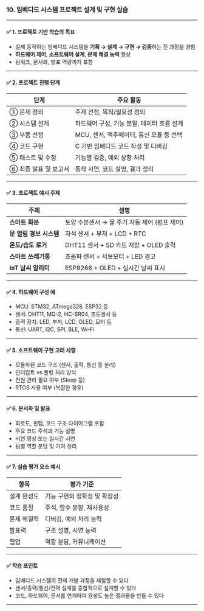### 10. **임베디드 시스템 프로젝트 설계 및 구현 실습**

---

#### ✅ 1. **프로젝트 기반 학습의 목표**

* 실제 동작하는 임베디드 시스템을 **기획 → 설계 → 구현 → 검증**하는 전 과정을 경험
* **하드웨어 제어**, **소프트웨어 설계**, **문제 해결 능력** 향상
* 팀워크, 문서화, 발표 역량까지 포함

---

#### ✅ 2. **프로젝트 진행 단계**

| 단계            | 주요 활동                      |
| ------------- | -------------------------- |
| ① 문제 정의       | 주제 선정, 목적/필요성 정의           |
| ② 시스템 설계      | 하드웨어 구성, 기능 분할, 데이터 흐름 설계  |
| ③ 부품 선정       | MCU, 센서, 액추에이터, 통신 모듈 등 선택 |
| ④ 코드 구현       | C 기반 임베디드 코드 작성 및 디버깅      |
| ⑤ 테스트 및 수정    | 기능별 검증, 예외 상황 처리           |
| ⑥ 최종 발표 및 보고서 | 동작 시연, 코드 설명, 결과 정리        |

---

#### ✅ 3. **프로젝트 예시 주제**

| 주제              | 설명                            |
| --------------- | ----------------------------- |
| **스마트 화분**      | 토양 수분센서 → 물 주기 자동 제어 (펌프 제어)  |
| **문 열림 경보 시스템** | 자석 센서 + 부저 + LCD + RTC        |
| **온도/습도 로거**    | DHT11 센서 + SD 카드 저장 + OLED 출력 |
| **스마트 쓰레기통**    | 초음파 센서 + 서보모터 + LED 경고        |
| **IoT 날씨 알리미**  | ESP8266 + OLED + 실시간 날씨 표시    |

---

#### ✅ 4. **하드웨어 구성 예**

* MCU: STM32, ATmega328, ESP32 등
* 센서: DHT11, MQ-2, HC-SR04, 조도센서 등
* 출력 장치: LED, 부저, LCD, OLED, 모터 등
* 통신: UART, I2C, SPI, BLE, Wi-Fi

---

#### ✅ 5. **소프트웨어 구현 고려 사항**

* 모듈화된 코드 구조 (센서, 출력, 통신 등 분리)
* 인터럽트 vs 폴링 처리 방식
* 전원 관리 필요 여부 (Sleep 등)
* RTOS 사용 여부 (복잡한 경우)

---

#### ✅ 6. **문서화 및 발표**

* 회로도, 핀맵, 코드 구조 다이어그램 포함
* 주요 코드 주석과 기능 설명
* 시연 영상 또는 실시간 시연
* 팀별 역할 분담 및 기여 정리

---

#### ✅ 7. **실습 평가 요소 예시**

| 항목     | 평가 기준            |
| ------ | ---------------- |
| 설계 완성도 | 기능 구현의 정확성 및 확장성 |
| 코드 품질  | 주석, 함수 분할, 재사용성  |
| 문제 해결력 | 디버깅, 예외 처리 능력    |
| 발표력    | 구조 설명, 시연 능력     |
| 협업     | 역할 분담, 커뮤니케이션    |

---

#### ✅ 학습 포인트

* 임베디드 시스템의 전체 개발 과정을 체험할 수 있다
* 센서/출력/통신/전력 설계를 종합적으로 설계할 수 있다
* 코드, 하드웨어, 문서를 연계하여 완성도 높은 결과물을 만들 수 있다

---

